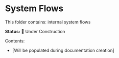 # System Flows

This folder contains: internal system flows

**Status:** 🚧 Under Construction

Contents:
- [Will be populated during documentation creation]
